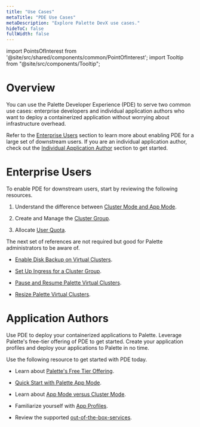 ```yaml
---
title: "Use Cases"
metaTitle: "PDE Use Cases"
metaDescription: "Explore Palette DevX use cases."
hideToC: false
fullWidth: false
---
```





import PointsOfInterest from '@site/src/shared/components/common/PointOfInterest';
import Tooltip from "@site/src/components/Tooltip";



# Overview

You can use the Palette Developer Experience (PDE) to serve two common use cases: enterprise developers and individual application authors who want to deploy a containerized application without worrying about infrastructure overhead. 

Refer to the [Enterprise Users](#enterprise-users) section to learn more about enabling PDE for a large set of downstream users. If you are an individual application author, check out the [Individual Application Author](#application-authors) section to get started.

# Enterprise Users

To enable PDE for downstream users, start by reviewing the following resources.


1. Understand the difference between [Cluster Mode and App Mode](/introduction/palette-modes).


2. Create and Manage the [Cluster Group](/clusters/cluster-groups).


3. Allocate [User Quota](/devx/manage-dev-engine/resource-quota).


The next set of references are not required but good for Palette administrators to be aware of.

- [Enable Disk Backup on Virtual Clusters](/clusters/cluster-groups/cluster-group-backups).

- [Set Up Ingress for a Cluster Group](/clusters/cluster-groups/ingress-cluster-group).

- [Pause and Resume Palette Virtual Clusters](/devx/palette-virtual-clusters/pause-restore-virtual-clusters).

- [Resize Palette Virtual Clusters](/devx/palette-virtual-clusters/resize-virtual-clusters).


# Application Authors

Use PDE to deploy your containerized applications to Palette. Leverage Palette's free-tier offering of PDE to get started. Create your application profiles and deploy your applications to Palette in no time.


Use the following resource to get started with PDE today.

* Learn about [Palette's Free Tier Offering](/getting-started/palette-freemium).

* [Quick Start with Palette App Mode](/devx#quickstartwithpaletteappmode).

* Learn about [App Mode versus Cluster Mode](/introduction/palette-modes).

* Familiarize yourself with [App Profiles](/devx/app-profile).

* Review the supported [out-of-the-box-services](/devx/app-profile/services/service-listings).

<br />







